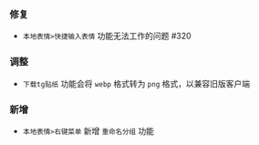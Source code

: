### 修复

- `本地表情>快捷输入表情` 功能无法工作的问题 #320

### 调整

- `下载tg贴纸` 功能会将 `webp` 格式转为 `png` 格式，以兼容旧版客户端

### 新增

- `本地表情>右键菜单` 新增 `重命名分组` 功能
